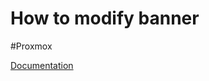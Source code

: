 # How to modify banner
#Proxmox 

[Documentation](https://dannyda.com/2021/07/12/how-to-modify-change-console-ssh-login-banner-for-proxmox-virtual-environment-proxmox-ve-pve/)


